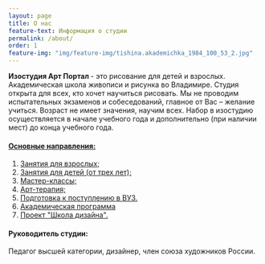 ```yaml
---
layout: page
title: О нас
feature-text: Информация о студии
permalink: /about/
order: 1
feature-img: "img/feature-img/tishina.akademichka_1984_100_53_2.jpg"
---
```

<strong>Изостудия Арт Портал </strong> - это рисование для детей и взрослых. Академическая школа живописи и рисунка во Владимире. Студия открыта для всех, кто хочет научиться рисовать. Мы не проводим испытательных экзаменов и собеседований, главное от Вас – желание учиться. Возраст не имеет значения, научим всех. Набор в изостудию осуществляется в начале учебного года и дополнительно (при наличии мест) до конца учебного года.
<h4><strong><a href="/programm/">Основные направления:</a></strong></h4>
<ol>
  <li><a href="/programm/index.html#lesson-for-adults">Занятия для взрослых;</a></li>
  <li><a href="/programm/index.html#lesson-for-children">Занятия для детей (от трех лет);</a></li>
  <li><a href="/programm/index.html#master-class">Мастер-классы;</a></li>
  <li><a href="/art-therapy/">Арт-терапия;</a></li>
  <li><a href="/programm/index.html#preparation-for-exams">Подготовка к поступлению в ВУЗ.</a></li>
  <li><a href="/programm/index.html#academic-program">Академическая программа</a></li>
  <li><a href="/programm/index.html#school-of-design">Проект "Школа дизайна".</a></li>
</ol>
<h4><strong>Руководитель студии:</strong></h4>
Педагог высшей категории, дизайнер, член союза художников России.
